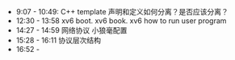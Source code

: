 - 9:07 - 10:49: C++ template 声明和定义如何分离？是否应该分离？
- 12:30 - 13:58 xv6 boot. xv6 book. xv6 how to run user program
- 14:27 - 14:59 网络协议 小狼毫配置
- 15:28 - 16:11 协议层次结构
- 16:52 -